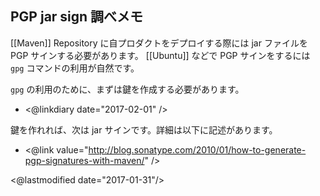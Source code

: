 ## PGP jar sign 調べメモ

[[Maven]] Repository に自プロダクトをデプロイする際には jar ファイルを PGP サインする必要があります。
[[Ubuntu]] などで PGP サインをするには `gpg` コマンドの利用が自然です。

`gpg` の利用のために、まずは鍵を作成する必要があります。

* <@linkdiary date="2017-02-01" />

鍵を作れれば、次は jar サインです。詳細は以下に記述があります。

* <@link value="http://blog.sonatype.com/2010/01/how-to-generate-pgp-signatures-with-maven/" />

<@lastmodified date="2017-01-31"/>
